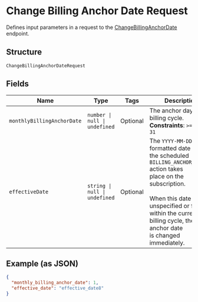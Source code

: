 
# Change Billing Anchor Date Request

Defines input parameters in a request to the
[ChangeBillingAnchorDate](../api/subscriptions.md#change-billing-anchor-date) endpoint.

## Structure

`ChangeBillingAnchorDateRequest`

## Fields

| Name | Type | Tags | Description |
|  --- | --- | --- | --- |
| `monthlyBillingAnchorDate` | `number \| null \| undefined` | Optional | The anchor day for the billing cycle.<br/>**Constraints**: `>= 1`, `<= 31` |
| `effectiveDate` | `string \| null \| undefined` | Optional | The `YYYY-MM-DD`-formatted date when the scheduled `BILLING_ANCHOR_CHANGE` action takes<br/>place on the subscription.<br/><br/>When this date is unspecified or falls within the current billing cycle, the billing anchor date<br/>is changed immediately. |

## Example (as JSON)

```json
{
  "monthly_billing_anchor_date": 1,
  "effective_date": "effective_date8"
}
```

